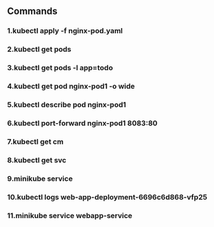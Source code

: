 ## Commands

### 1.kubectl apply -f nginx-pod.yaml

### 2.kubectl get pods

### 3.kubectl get pods -l app=todo

### 4.kubectl get pod nginx-pod1 -o wide

### 5.kubectl describe pod nginx-pod1

### 6.kubectl port-forward nginx-pod1 8083:80

### 7.kubectl get cm

### 8.kubectl get svc

### 9.minikube service

### 10.kubectl logs web-app-deployment-6696c6d868-vfp25

### 11.minikube service webapp-service
